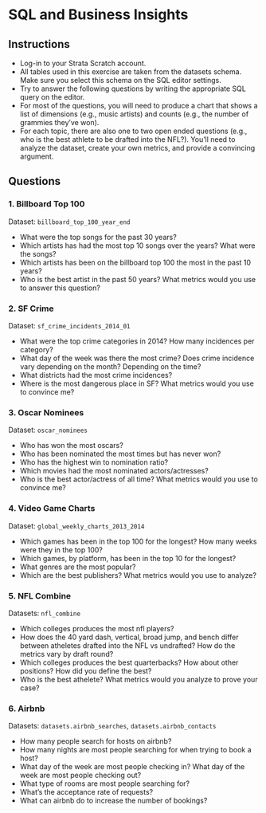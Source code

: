 # SQL and Business Insights

## Instructions 
- Log-in to your Strata Scratch account. 
- All tables used in this exercise are taken from the datasets schema. Make sure you select this schema on the SQL editor settings. 
- Try to answer the following questions by writing the appropriate SQL query on the editor. 
- For most of the questions, you will need to produce a chart that shows a list of dimensions (e.g., music artists) and counts (e.g., the number of grammies they’ve won).
- For each topic, there are also one to two open ended questions (e.g., who is the best athlete to be drafted into the NFL?). You’ll need to analyze the dataset, create your own metrics, and provide a convincing argument.

## Questions

### 1. Billboard Top 100

Dataset: `billboard_top_100_year_end`

- What were the top songs for the past 30 years?
- Which artists has had the most top 10 songs over the years? What were the songs?
- Which artists has been on the billboard top 100 the most in the past 10 years?
- Who is the best artist in the past 50 years? What metrics would you use to answer this question?

### 2. SF Crime

Dataset: `sf_crime_incidents_2014_01`

- What were the top crime categories in 2014? How many incidences per category?
- What day of the week was there the most crime? Does crime incidence vary depending on the month? Depending on the time?
- What districts had the most crime incidences?
- Where is the most dangerous place in SF? What metrics would you use to convince me?

### 3. Oscar Nominees

Dataset: `oscar_nominees`

- Who has won the most oscars?
- Who has been nominated the most times but has never won?
- Who has the highest win to nomination ratio?
- Which movies had the most nominated actors/actresses?
- Who is the best actor/actress of all time? What metrics would you use to convince me?

### 4. Video Game Charts

Dataset: `global_weekly_charts_2013_2014`

- Which games has been in the top 100 for the longest? How many weeks were they in the top 100?
- Which games, by platform, has been in the top 10 for the longest?
- What genres are the most popular?
- Which are the best publishers? What metrics would you use to analyze?

### 5. NFL Combine

Datasets: `nfl_combine`

- Which colleges produces the most nfl players?
- How does the 40 yard dash, vertical, broad jump, and bench differ between atheletes drafted into the NFL vs undrafted? How do the metrics vary by draft round?
- Which colleges produces the best quarterbacks? How about other positions? How did you define the best?
- Who is the best athelete? What metrics would you analyze to prove your case?

### 6. Airbnb

Datasets: `datasets.airbnb_searches`, `datasets.airbnb_contacts`

- How many people search for hosts on airbnb?
- How many nights are most people searching for when trying to book a host?
- What day of the week are most people checking in? What day of the week are most people checking out?
- What type of rooms are most people searching for?
- What’s the acceptance rate of requests?
- What can airbnb do to increase the number of bookings?


